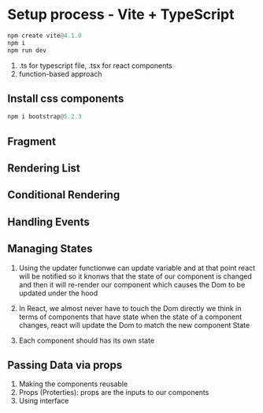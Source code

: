 # Setup process - Vite + TypeScript

```python
npm create vite@4.1.0
npm i
npm run dev

```

1. .ts for typescript file, .tsx for react components
2. function-based approach

## Install css components

```python
npm i bootstrap@5.2.3
```

## Fragment

## Rendering List

## Conditional Rendering

## Handling Events

## Managing States

1. Using the updater functionwe can update variable and at that point react will be notified
   so it knonws that the state of our component is changed and then it will re-render our component
   which causes the Dom to be updated under the hood
2. In React, we almost never have to touch the Dom directly we think in terms of components that have state
   when the state of a component changes, react will update the Dom to match the new component State

3. Each component should has its own state

## Passing Data via props

1. Making the components reusable
2. Props (Proterties): props are the inputs to our components
3. Using interface
